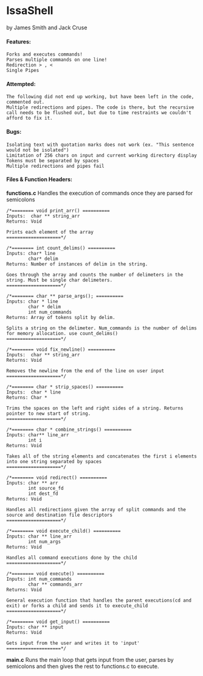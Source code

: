 # IssaShell
by James Smith and Jack Cruse

#### Features:
	Forks and executes commands!
	Parses multiple commands on one line!
	Redirection > , <
	Single Pipes
#### Attempted:
	The following did not end up working, but have been left in the code, commented out.
	Multiple redirections and pipes. The code is there, but the recursive call needs to be flushed out, but due to time restraints we couldn't afford to fix it.

#### Bugs:
	Isolating text with quotation marks does not work (ex. "This sentence would not be isolated")
	Limitation of 256 chars on input and current working directory display
	Tokens must be separated by spaces
	Multiple redirections and pipes fail

#### Files & Function Headers:

**functions.c**
	Handles the execution of commands once they are parsed for semicolons
	
    /*======== void print_arr() ==========
	Inputs:  char ** string_arr 
	Returns: Void
    
    Prints each element of the array
	====================*/

    /*======== int count_delims() ==========
	Inputs: char* line
            char* delim
	Returns: Number of instances of delim in the string. 
    
    Goes through the array and counts the number of delimeters in the string. Must be single char delimeters.
	====================*/

    /*======== char ** parse_args(); ==========
	Inputs: char * line
            char * delim
            int num_commands
	Returns: Array of tokens split by delim.
    
    Splits a string on the delimeter. Num_commands is the number of delims for memory allocation. use count_delims()
	====================*/

    /*======== void fix_newline() ==========
	Inputs:  char ** string_arr 
	Returns: Void

    Removes the newline from the end of the line on user input
	====================*/

    /*======== char * strip_spaces() ==========
	Inputs:  char * line
	Returns: Char *

    Trims the spaces on the left and right sides of a string. Returns pointer to new start of string.
	====================*/

    /*======== char * combine_strings() ==========
	Inputs: char** line_arr
			int i
	Returns: Void 
    
    Takes all of the string elements and concatenates the first i elements into one string separated by spaces
	====================*/

    /*======== void redirect() ==========
	Inputs: char ** arr
			int source_fd
			int dest_fd
	Returns: Void

   	Handles all redirections given the array of split commands and the source and destination file descriptors
	====================*/

    /*======== void execute_child() ==========
	Inputs: char ** line_arr
            int num_args
	Returns: Void

    Handles all command executions done by the child
	====================*/

    /*======== void execute() ==========
	Inputs: int num_commands
            char ** commands_arr
	Returns: Void

    General execution function that handles the parent executions(cd and exit) or forks a child and sends it to execute_child
	====================*/

    /*======== void get_input() ==========
	Inputs: char ** input
	Returns: Void

    Gets input from the user and writes it to 'input'
	====================*/

**main.c**
	Runs the main loop that gets input from the user, parses by semicolons and then gives the rest to functions.c to execute.